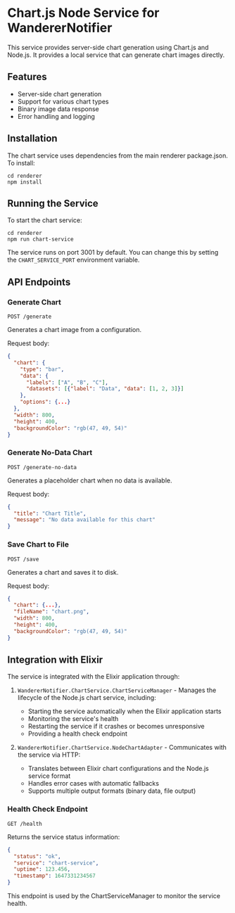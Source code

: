 # Chart.js Node Service for WandererNotifier

This service provides server-side chart generation using Chart.js and Node.js. It provides a local service that can generate chart images directly.

## Features

- Server-side chart generation
- Support for various chart types
- Binary image data response
- Error handling and logging

## Installation

The chart service uses dependencies from the main renderer package.json. To install:

```
cd renderer
npm install
```

## Running the Service

To start the chart service:

```
cd renderer
npm run chart-service
```

The service runs on port 3001 by default. You can change this by setting the `CHART_SERVICE_PORT` environment variable.

## API Endpoints

### Generate Chart

`POST /generate`

Generates a chart image from a configuration.

Request body:

```json
{
  "chart": {
    "type": "bar",
    "data": {
      "labels": ["A", "B", "C"],
      "datasets": [{"label": "Data", "data": [1, 2, 3]}]
    },
    "options": {...}
  },
  "width": 800,
  "height": 400,
  "backgroundColor": "rgb(47, 49, 54)"
}
```

### Generate No-Data Chart

`POST /generate-no-data`

Generates a placeholder chart when no data is available.

Request body:

```json
{
  "title": "Chart Title",
  "message": "No data available for this chart"
}
```

### Save Chart to File

`POST /save`

Generates a chart and saves it to disk.

Request body:

```json
{
  "chart": {...},
  "fileName": "chart.png",
  "width": 800,
  "height": 400,
  "backgroundColor": "rgb(47, 49, 54)"
}
```

## Integration with Elixir

The service is integrated with the Elixir application through:

1. `WandererNotifier.ChartService.ChartServiceManager` - Manages the lifecycle of the Node.js chart service, including:

   - Starting the service automatically when the Elixir application starts
   - Monitoring the service's health
   - Restarting the service if it crashes or becomes unresponsive
   - Providing a health check endpoint

2. `WandererNotifier.ChartService.NodeChartAdapter` - Communicates with the service via HTTP:
   - Translates between Elixir chart configurations and the Node.js service format
   - Handles error cases with automatic fallbacks
   - Supports multiple output formats (binary data, file output)

### Health Check Endpoint

`GET /health`

Returns the service status information:

```json
{
  "status": "ok",
  "service": "chart-service",
  "uptime": 123.456,
  "timestamp": 1647331234567
}
```

This endpoint is used by the ChartServiceManager to monitor the service health.

